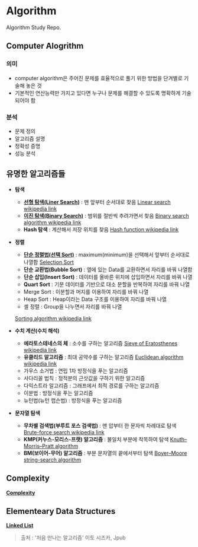 # Algorithm

Algorithm Study Repo.

## Computer Alogrithm

### 의미

- computer algorithm은 주어진 문제를 효율적으로 풀기 위한 방법을 단겨별로 기술해 놓은 것
- 기본적인 연산능력만 가지고 있다면 누구나 문제를 해결할 수 있도록 명확하게 기술되어야 함

### 분석

- 문제 정의
- 알고리즘 설명
- 정확성 증명
- 성능 분석

## 유명한 알고리즘들
* __탐색__
	* [__선형 탐색(Liner Search)__](SearchAlgorithm.md) : 맨 앞부터 순서대로 찾음 [Linear search wikipedia link](https://en.wikipedia.org/wiki/Linear_search)
	* [__이진 탐색(Binary Search)__](BinarySearch.md) : 범위를 절반씩 추려가면서 찾음 [Binary search algorithm wikipedia link](https://en.wikipedia.org/wiki/Binary_search_algorithm)
	* __Hash 탐색__ : 계산해서 저장 위치를 찾음 [Hash function wikipedia link](https://en.wikipedia.org/wiki/Hash_function)


* __정렬__
	* [__단순 정렬법(선택 Sort)__](SelectionSort.md) : maximum(minimum)을 선택해서 앞부터 순서대로 나열함 [Selection Sort](https://en.wikipedia.org/wiki/Selection_sort)
	* __단순 교환법(Bubble Sort)__ : 옆에 있는 Data를 교환하면서 자리를 바꿔 나열함
	* __단순 삽입(Insert Sort)__ : 데이터를 올바른 위치에 삽입하면서 자리를 바꿔 나열
	* __Quart Sort__ : 기분 데이터를 기반으로 대소 분할을 반복하여 자리를 바꿔 나열
	* Merge Sort : 이분할과 머지를 이용하여 자리를 바꿔 나열
	* Heap Sort : Heap이라는 Data 구조를 이용하여 자리를 바꿔 나열
	* 셸 정렬 : Group을 나누면서 자리를 바꿔 나열

	[Sorting algorithm wikipedia link](https://en.wikipedia.org/wiki/Sorting_algorithm#Simple_sorts)

* __수치 계산(수치 해석)__
	* __에라토스테네스의 체__ : 소수를 구하는 알고리즘 [Sieve of Eratosthenes wikipedia link](https://en.wikipedia.org/wiki/Sieve_of_Eratosthenes)
	* __유클리드 알고리즘__ : 최대 공약수를 구하는 알고리즘 [Euclidean algorithm wikipedia link](https://en.wikipedia.org/wiki/Euclidean_algorithm)
	* 가우스 소거법 : 연립 1차 방정식을 푸는 알고리즘
	* 사다리꼴 법칙 : 정적분의 근삿값을 구하기 위한 알고리즘
	* 다익스트라 알고리즘 : 그래프에서 최적 경로를 구하는 알고리즘
	* 이분법 : 방정식을 푸는 알고리즘
	* 뉴턴법(뉴턴 랩슨법) : 방정식을 푸는 알고리즘

* __문자열 탐색__
	* __무차별 검색법(부루트 포스 검색법)__ : 맨 압부터 한 문자씩 차례대로 탐색 [Brute-force search wikipedia link](https://en.wikipedia.org/wiki/Brute-force_search)
	* __KMP(커누스-모리스-프랫) 알고리즘__ : 불일치 부분에 착목하여 탐색 [Knuth–Morris–Pratt algorithm](https://en.wikipedia.org/wiki/Knuth–Morris–Pratt_algorithm)
	* __BM(보이어-무어) 알고리즘__ : 부분 문자열의 끝에서부터 탐색 [Boyer–Moore string-search algorithm](https://en.wikipedia.org/wiki/Boyer–Moore_string-search_algorithm)


## Complexity

[__Complexity__](Complexity.md)

## Elementeary Data Structures

[__Linked List__](LinkedList.md)

> 출처 : '처음 만나는 알고리즘' 이토 시즈카, Jpub
